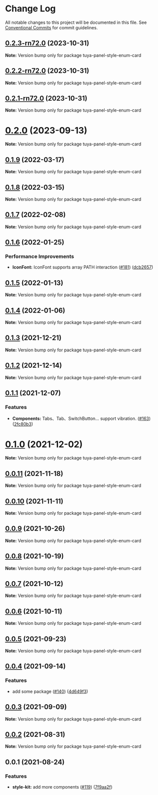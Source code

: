 # Change Log

All notable changes to this project will be documented in this file.
See [Conventional Commits](https://conventionalcommits.org) for commit guidelines.

## [0.2.3-rn72.0](https://github.com/tuya/tuya-panel-kit/compare/tuya-panel-style-enum-card@0.2.2-rn72.0...tuya-panel-style-enum-card@0.2.3-rn72.0) (2023-10-31)

**Note:** Version bump only for package tuya-panel-style-enum-card





## [0.2.2-rn72.0](https://github.com/tuya/tuya-panel-kit/compare/tuya-panel-style-enum-card@0.2.1-rn72.0...tuya-panel-style-enum-card@0.2.2-rn72.0) (2023-10-31)

**Note:** Version bump only for package tuya-panel-style-enum-card





## [0.2.1-rn72.0](https://github.com/tuya/tuya-panel-kit/compare/tuya-panel-style-enum-card@0.2.0...tuya-panel-style-enum-card@0.2.1-rn72.0) (2023-10-31)

**Note:** Version bump only for package tuya-panel-style-enum-card





# [0.2.0](https://github.com/tuya/tuya-panel-kit/compare/tuya-panel-style-enum-card@0.1.9...tuya-panel-style-enum-card@0.2.0) (2023-09-13)

**Note:** Version bump only for package tuya-panel-style-enum-card





## [0.1.9](https://github.com/tuya/tuya-panel-kit/compare/tuya-panel-style-enum-card@0.1.8...tuya-panel-style-enum-card@0.1.9) (2022-03-17)

**Note:** Version bump only for package tuya-panel-style-enum-card





## [0.1.8](https://github.com/tuya/tuya-panel-kit/compare/tuya-panel-style-enum-card@0.1.7...tuya-panel-style-enum-card@0.1.8) (2022-03-15)

**Note:** Version bump only for package tuya-panel-style-enum-card





## [0.1.7](https://github.com/tuya/tuya-panel-kit/compare/tuya-panel-style-enum-card@0.1.6...tuya-panel-style-enum-card@0.1.7) (2022-02-08)

**Note:** Version bump only for package tuya-panel-style-enum-card





## [0.1.6](https://github.com/tuya/tuya-panel-kit/compare/tuya-panel-style-enum-card@0.1.5...tuya-panel-style-enum-card@0.1.6) (2022-01-25)


### Performance Improvements

* **IconFont:** IconFont supports array PATH interaction ([#181](https://github.com/tuya/tuya-panel-kit/issues/181)) ([dcb2657](https://github.com/tuya/tuya-panel-kit/commit/dcb265796730e79c0671ad485ea45458193fba11))





## [0.1.5](https://github.com/tuya/tuya-panel-kit/compare/tuya-panel-style-enum-card@0.1.4...tuya-panel-style-enum-card@0.1.5) (2022-01-13)

**Note:** Version bump only for package tuya-panel-style-enum-card





## [0.1.4](https://github.com/tuya/tuya-panel-kit/compare/tuya-panel-style-enum-card@0.1.3...tuya-panel-style-enum-card@0.1.4) (2022-01-06)

**Note:** Version bump only for package tuya-panel-style-enum-card





## [0.1.3](https://github.com/tuya/tuya-panel-kit/compare/tuya-panel-style-enum-card@0.1.2...tuya-panel-style-enum-card@0.1.3) (2021-12-21)

**Note:** Version bump only for package tuya-panel-style-enum-card





## [0.1.2](https://github.com/tuya/tuya-panel-kit/compare/tuya-panel-style-enum-card@0.1.1...tuya-panel-style-enum-card@0.1.2) (2021-12-14)

**Note:** Version bump only for package tuya-panel-style-enum-card





## [0.1.1](https://github.com/tuya/tuya-panel-kit/compare/tuya-panel-style-enum-card@0.0.11...tuya-panel-style-enum-card@0.1.1) (2021-12-07)


### Features

* **Components:** Tabs、Tab、SwitchButton... support vibration. ([#163](https://github.com/tuya/tuya-panel-kit/issues/163)) ([2fc80b3](https://github.com/tuya/tuya-panel-kit/commit/2fc80b3924890e9f5076475472ac5d5b41f17f33))





# [0.1.0](https://github.com/tuya/tuya-panel-kit/compare/tuya-panel-style-enum-card@0.0.11...tuya-panel-style-enum-card@0.1.0) (2021-12-02)

**Note:** Version bump only for package tuya-panel-style-enum-card





## [0.0.11](https://github.com/tuya/tuya-panel-kit/compare/tuya-panel-style-enum-card@0.0.10...tuya-panel-style-enum-card@0.0.11) (2021-11-18)

**Note:** Version bump only for package tuya-panel-style-enum-card





## [0.0.10](https://github.com/tuya/tuya-panel-kit/compare/tuya-panel-style-enum-card@0.0.9...tuya-panel-style-enum-card@0.0.10) (2021-11-11)

**Note:** Version bump only for package tuya-panel-style-enum-card





## [0.0.9](https://github.com/tuya/tuya-panel-kit/compare/tuya-panel-style-enum-card@0.0.8...tuya-panel-style-enum-card@0.0.9) (2021-10-26)

**Note:** Version bump only for package tuya-panel-style-enum-card





## [0.0.8](https://github.com/tuya/tuya-panel-kit/compare/tuya-panel-style-enum-card@0.0.6...tuya-panel-style-enum-card@0.0.8) (2021-10-19)

**Note:** Version bump only for package tuya-panel-style-enum-card





## [0.0.7](https://github.com/tuya/tuya-panel-kit/compare/tuya-panel-style-enum-card@0.0.6...tuya-panel-style-enum-card@0.0.7) (2021-10-12)

**Note:** Version bump only for package tuya-panel-style-enum-card





## [0.0.6](https://github.com/tuya/tuya-panel-kit/compare/tuya-panel-style-enum-card@0.0.5...tuya-panel-style-enum-card@0.0.6) (2021-10-11)

**Note:** Version bump only for package tuya-panel-style-enum-card





## [0.0.5](https://github.com/tuya/tuya-panel-kit/compare/tuya-panel-style-enum-card@0.0.4...tuya-panel-style-enum-card@0.0.5) (2021-09-23)

**Note:** Version bump only for package tuya-panel-style-enum-card





## [0.0.4](https://github.com/tuya/tuya-panel-kit/compare/tuya-panel-style-enum-card@0.0.3...tuya-panel-style-enum-card@0.0.4) (2021-09-14)


### Features

* add some package ([#140](https://github.com/tuya/tuya-panel-kit/issues/140)) ([4d649f3](https://github.com/tuya/tuya-panel-kit/commit/4d649f3020ac96bc9aa16c0d27f925b13244317c))





## [0.0.3](https://github.com/tuya/tuya-panel-kit/compare/tuya-panel-style-enum-card@0.0.2...tuya-panel-style-enum-card@0.0.3) (2021-09-09)

**Note:** Version bump only for package tuya-panel-style-enum-card





## [0.0.2](https://github.com/tuya/tuya-panel-kit/compare/tuya-panel-style-enum-card@0.0.1...tuya-panel-style-enum-card@0.0.2) (2021-08-31)

**Note:** Version bump only for package tuya-panel-style-enum-card





## 0.0.1 (2021-08-24)


### Features

* **style-kit:** add more components ([#119](https://github.com/tuya/tuya-panel-kit/issues/119)) ([7f9aa2f](https://github.com/tuya/tuya-panel-kit/commit/7f9aa2fecf01c73760eeb88fcc09703ccef3afca))
